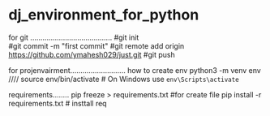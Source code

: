 # dj_environment_for_python

for git ........................................
#git init  
#git commit -m "first commit"
#git remote add origin https://github.com/ymahesh029/just.git
#git push


for projenvairment...........................
how to create env
python3 -m venv env ////
source env/bin/activate  # On Windows use `env\Scripts\activate`


requirements........
pip freeze > requirements.txt #for create file 
pip install -r requirements.txt # insttall req

